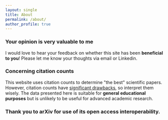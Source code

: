 ```yaml
---
layout: single
title: About
permalink: /about/
author_profile: true
---
```


### Your opinion is very valuable to me

I would love to hear your feedback on whether this site has been **beneficial to you**! Please let me know your thoughts via email or Linkedin.

### Concerning citation counts

This website uses citation counts to determine "the best" scientific papers. However, citation counts have [significant drawbacks](https://www.quora.com/What-are-the-drawbacks-of-citation-count), so interpret them wisely. The data presented here is suitable for **general educational purposes** but is unlikely to be useful for advanced academic research.

### Thank you to arXiv for use of its open access interoperability.
